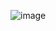 ![image](https://user-images.githubusercontent.com/47025714/201457141-59a638bf-a730-42b2-9bf9-3132fa477f0d.png)
